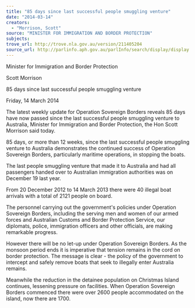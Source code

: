 ```yaml
---
title: "85 days since last successful people smuggling venture"
date: "2014-03-14"
creators:
  - "Morrison, Scott"
source: "MINISTER FOR IMMIGRATION AND BORDER PROTECTION"
subjects:
trove_url: http://trove.nla.gov.au/version/211405204
source_url: http://parlinfo.aph.gov.au/parlInfo/search/display/display.w3p;query=Id%3A%22media/pressrel/3056877%22
---
```


 Minister for Immigration and Border Protection 

 Scott Morrison 

 85 days since last successful people smuggling venture 

 Friday, 14 March 2014 

 The latest weekly update for Operation Sovereign Borders reveals 85 days have now  passed since the last successful people smuggling venture to Australia, Minister for  Immigration and Border Protection, the Hon Scott Morrison said today. 

 85 days, or more than 12 weeks, since the last successful people smuggling venture  to Australia demonstrates the continued success of Operation Sovereign Borders,  particularly maritime operations, in stopping the boats. 

 The last people smuggling venture that made it to Australia and had all passengers  handed over to Australian immigration authorities was on December 19 last year. 

 From 20 December 2012 to 14 March 2013 there were 40 illegal boat arrivals with a  total of 2121 people on board. 

 The personnel carrying out the government's policies under Operation Sovereign  Borders, including the serving men and women of our armed forces and Australian  Customs and Border Protection Service, our diplomats, police, immigration officers  and other officials, are making remarkable progress. 

 However there will be no let-up under Operation Sovereign Borders. As the monsoon  period ends it is imperative that tension remains in the cord on border protection.  The message is clear - the policy of the government to intercept and safely remove  boats that seek to illegally enter Australia remains. 

 Meanwhile the reduction in the detainee population on Christmas Island continues,  lessening pressure on facilities. When Operation Sovereign Borders commenced  there were over 2600 people accommodated on the island, now there are 1700. 

 

